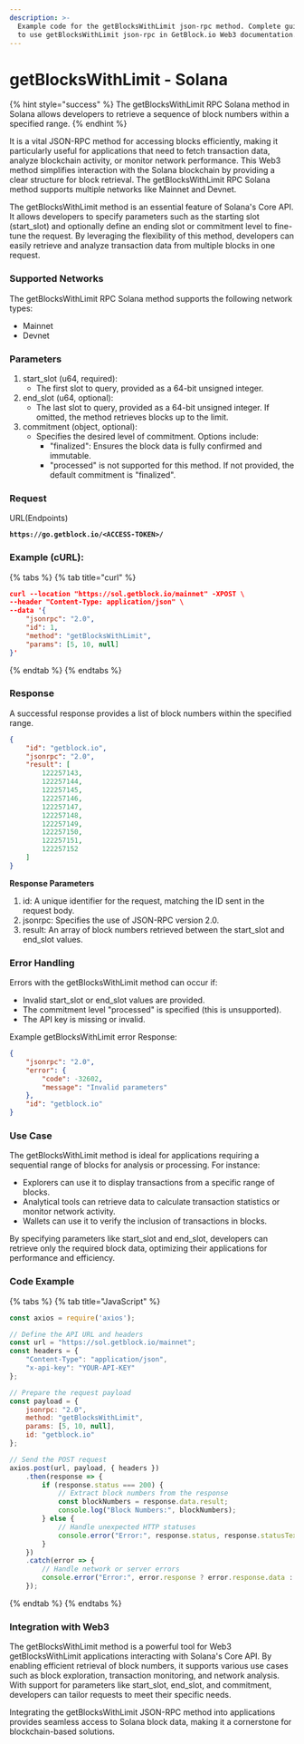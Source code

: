 ```yaml
---
description: >-
  Example code for the getBlocksWithLimit json-rpc method. Сomplete guide on how
  to use getBlocksWithLimit json-rpc in GetBlock.io Web3 documentation.
---
```


# getBlocksWithLimit - Solana

{% hint style="success" %}
The getBlocksWithLimit RPC Solana method in Solana allows developers to retrieve a sequence of block numbers within a specified range.
{% endhint %}

It is a vital JSON-RPC method for accessing blocks efficiently, making it particularly useful for applications that need to fetch transaction data, analyze blockchain activity, or monitor network performance. This Web3 method simplifies interaction with the Solana blockchain by providing a clear structure for block retrieval. The getBlocksWithLimit RPC Solana method supports multiple networks like Mainnet and Devnet.

The getBlocksWithLimit method is an essential feature of Solana's Core API. It allows developers to specify parameters such as the starting slot (start\_slot) and optionally define an ending slot or commitment level to fine-tune the request. By leveraging the flexibility of this method, developers can easily retrieve and analyze transaction data from multiple blocks in one request.

### **Supported Networks**

The getBlocksWithLimit RPC Solana method supports the following network types:

* Mainnet
* Devnet

### Parameters

1. start\_slot (u64, required):
   * The first slot to query, provided as a 64-bit unsigned integer.
2. end\_slot (u64, optional):
   * The last slot to query, provided as a 64-bit unsigned integer. If omitted, the method retrieves blocks up to the limit.
3. commitment (object, optional):
   * Specifies the desired level of commitment. Options include:
     * "finalized": Ensures the block data is fully confirmed and immutable.
     * "processed" is not supported for this method. If not provided, the default commitment is "finalized".

### Request

URL(Endpoints)

<pre class="language-json" data-full-width="false"><code class="lang-json"><strong>https://go.getblock.io/&#x3C;ACCESS-TOKEN>/
</strong></code></pre>

### Example (cURL):

{% tabs %}
{% tab title="curl" %}
```json
curl --location "https://sol.getblock.io/mainnet" -XPOST \
--header "Content-Type: application/json" \
--data '{
    "jsonrpc": "2.0",
    "id": 1,
    "method": "getBlocksWithLimit",
    "params": [5, 10, null]
}'
```
{% endtab %}
{% endtabs %}

### Response

A successful response provides a list of block numbers within the specified range.

```json
{
    "id": "getblock.io",
    "jsonrpc": "2.0",
    "result": [
        122257143,
        122257144,
        122257145,
        122257146,
        122257147,
        122257148,
        122257149,
        122257150,
        122257151,
        122257152
    ]
}
```

**Response Parameters**

1. id: A unique identifier for the request, matching the ID sent in the request body.
2. jsonrpc: Specifies the use of JSON-RPC version 2.0.
3. result: An array of block numbers retrieved between the start\_slot and end\_slot values.

### Error Handling

Errors with the getBlocksWithLimit method can occur if:

* Invalid start\_slot or end\_slot values are provided.
* The commitment level "processed" is specified (this is unsupported).
* The API key is missing or invalid.

Example getBlocksWithLimit error Response:

```json
{
    "jsonrpc": "2.0",
    "error": {
        "code": -32602,
        "message": "Invalid parameters"
    },
    "id": "getblock.io"
}
```

### Use Case

The getBlocksWithLimit method is ideal for applications requiring a sequential range of blocks for analysis or processing. For instance:

* Explorers can use it to display transactions from a specific range of blocks.
* Analytical tools can retrieve data to calculate transaction statistics or monitor network activity.
* Wallets can use it to verify the inclusion of transactions in blocks.

By specifying parameters like start\_slot and end\_slot, developers can retrieve only the required block data, optimizing their applications for performance and efficiency.

### Code Example

{% tabs %}
{% tab title="JavaScript" %}
```javascript
const axios = require('axios');

// Define the API URL and headers
const url = "https://sol.getblock.io/mainnet";
const headers = { 
    "Content-Type": "application/json", 
    "x-api-key": "YOUR-API-KEY" 
};

// Prepare the request payload
const payload = {
    jsonrpc: "2.0",
    method: "getBlocksWithLimit",
    params: [5, 10, null],
    id: "getblock.io"
};

// Send the POST request
axios.post(url, payload, { headers })
    .then(response => {
        if (response.status === 200) {
            // Extract block numbers from the response
            const blockNumbers = response.data.result;
            console.log("Block Numbers:", blockNumbers);
        } else {
            // Handle unexpected HTTP statuses
            console.error("Error:", response.status, response.statusText);
        }
    })
    .catch(error => {
        // Handle network or server errors
        console.error("Error:", error.response ? error.response.data : error.message);
    });
```
{% endtab %}
{% endtabs %}

### Integration with Web3

The getBlocksWithLimit method is a powerful tool for Web3 getBlocksWithLimit applications interacting with Solana's Core API. By enabling efficient retrieval of block numbers, it supports various use cases such as block exploration, transaction monitoring, and network analysis. With support for parameters like start\_slot, end\_slot, and commitment, developers can tailor requests to meet their specific needs.

Integrating the getBlocksWithLimit JSON-RPC method into applications provides seamless access to Solana block data, making it a cornerstone for blockchain-based solutions.


